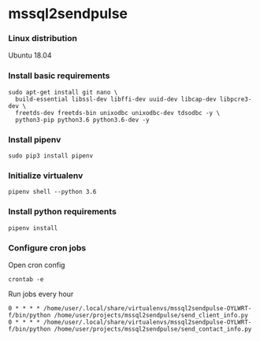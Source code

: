 # mssql2sendpulse

### Linux distribution
Ubuntu 18.04

### Install basic requirements
```
sudo apt-get install git nano \
  build-essential libssl-dev libffi-dev uuid-dev libcap-dev libpcre3-dev \
  freetds-dev freetds-bin unixodbc unixodbc-dev tdsodbc -y \
  python3-pip python3.6 python3.6-dev -y
```

### Install pipenv
```
sudo pip3 install pipenv
```

### Initialize virtualenv
```
pipenv shell --python 3.6
```

### Install python requirements
```
pipenv install
```

### Configure cron jobs

Open cron config
```
crontab -e
```

Run jobs every hour
```
0 * * * * /home/user/.local/share/virtualenvs/mssql2sendpulse-OYLWRT-f/bin/python /home/user/projects/mssql2sendpulse/send_client_info.py
0 * * * * /home/user/.local/share/virtualenvs/mssql2sendpulse-OYLWRT-f/bin/python /home/user/projects/mssql2sendpulse/send_contact_info.py
```
